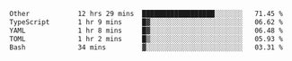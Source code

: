 <!--START_SECTION:waka-->

```txt
Other            12 hrs 29 mins  ██████████████████░░░░░░░   71.45 %
TypeScript       1 hr 9 mins     █▓░░░░░░░░░░░░░░░░░░░░░░░   06.62 %
YAML             1 hr 8 mins     █▓░░░░░░░░░░░░░░░░░░░░░░░   06.48 %
TOML             1 hr 2 mins     █▒░░░░░░░░░░░░░░░░░░░░░░░   05.93 %
Bash             34 mins         ▓░░░░░░░░░░░░░░░░░░░░░░░░   03.31 %
```

<!--END_SECTION:waka-->